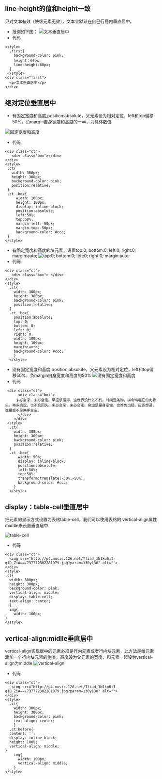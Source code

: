 ## line-height的值和height一致
只对文本有效（块级元素无效），文本会默认在自己行高内垂直居中。
- 范例如下图：
![文本垂直居中](http://r.photo.store.qq.com/psb?/V10XVXwu3e9w9Z/Lp41sm1*Z8GB6jcZ1PLYuWWqxXt9yn1DzebTXcCxLhw!/r/dGoBAAAAAAAA)
- 代码

```
<style>
  .first{
    background-color: pink;
    height：60px;
    line-height:60px;
  }
 </style>
<div class="first">
  <p>文本垂直居中</p>
</div>
```
## 绝对定位垂直居中
- 有固定宽度和高度,position:absolute，父元素设为相对定位，left和top偏移50%，负margin自身宽度和高度的一半，为具体数值

![固定宽度和高度](http://r.photo.store.qq.com/psb?/V10XVXwu3e9w9Z/g7vNnlkDNhpL7uGCC7Olb3dHrDP3OwAn8z8lpKsaTwY!/r/dGoBAAAAAAAA)
- 代码

```
<div class="ct">
   <div class="box"></div>
</div>
<style>
 .ct{
   width: 300px;
   height: 300px;
   background-color: pink;
   position:relative;
 }
 .ct .box{
     width: 100px;
     height: 100px;
     display: inline-block;
     position:absolute;
     left:50%;
     top:50%;
     margin-left:-50px;
     margin-top:-50px;
     background-color: #ccc;
 }
</style>
```
- 有固定宽度和高度的块元素，设置top:0; bottom:0; left:0; right:0; margin:auto;
![top:0; bottom:0; left:0; right:0; margin:auto;](http://r.photo.store.qq.com/psb?/V10XVXwu3e9w9Z/e94Qlv55dWzXaq3If6c*QLk9vw9lF.9pwib56F8TvXI!/r/dFUBAAAAAAAA)
- 代码

```
<div class="ct">
   <div class="box"> </div>
</div>
<style>
  .ct{
    width: 300px;
    height: 300px;
    background-color: pink;
    position:relative;
  }
  .ct .box{
    position:absolute;
    top: 0;
    bottom: 0;
    left: 0;
    right: 0;
    width: 100px;
    height: 100px;
    margin:auto;
    background-color: #ccc;
    }
  </style>
```
- 没有固定宽度和高度,position:absolute，父元素设为相对定位，left和top偏移50%，负margin自身宽度和高度的50%
![没有固定宽度和高度](http://r.photo.store.qq.com/psb?/V10XVXwu3e9w9Z/VSaFqNNxc8yjfPzlZvko*jm8y9kJZI4h4H*qta11ebI!/r/dGoBAAAAAAAA)
- 代码

```
 <div class="ct">
      <div class="box">
     未必会来，未必会走。早应该懂得，这世界没什么不朽。时间是条狗，拼命啃噬它的肉骨头。再多挑逗，也不会回头。未必会来，未必会走。命运是量身定做，也难免出错。应该想通，谁最后不是两手空空。
      </div>
    </div>
 <style>
  .ct{
    width: 300px;
    height: 300px;
    background-color: pink;
    position:relative;
  }
  .ct .box{
      width: 50%;
      display: inline-block;
      position:absolute;
      left:50%;
      top:50%;
      transform:translate(-50%,-50%);
      background-color: #ccc;
    }
  </style>
```
## display：table-cell垂直居中
把元素的显示方式设置为表格table-cell，我们可以使用表格的 vertical-align属性middle来设置垂直居中

![table-cell](http://r.photo.store.qq.com/psb?/V10XVXwu3e9w9Z/BXm7px7Z*fZ2ncWF5oXqgdLUD4Oi6QmTMB9mIjz4LUU!/r/dGoBAAAAAAAA)
- 代码

```
<div class="ct">
  <img src="http://p4.music.126.net/Tfiad_1N1ko6iI-q1D_ZiA==/737772302281979.jpg?param=130y130" alt="">
</div>
<style>
.ct{
  width: 300px;
  height: 300px;
  background-color: pink;
  vertical-align: middle;
  display: table-cell;
  text-align: center;
  }
  img{
    width: 100px;
}
</style>
```
## vertical-align:midlle垂直居中
vertical-align实现居中的元素必须是行内元素或者行内块元素，此方法是给元素添加一个行内块元素的伪类，高度设为父元素的宽度，和元素一起设为vertical-align为middle
![vertical-align](http://r.photo.store.qq.com/psb?/V10XVXwu3e9w9Z/kDXWAy1RjRDmFJO0.ZecTHi37E3vrad301shZ1x1Qso!/r/dGoBAAAAAAAA)
- 代码

```
<div class="ct">
   <img src="http://p4.music.126.net/Tfiad_1N1ko6iI-q1D_ZiA==/737772302281979.jpg?param=130y130" alt="">
</div>
<style>
  .ct{
    width: 300px;
    height: 300px;
    background-color: pink;
    text-align: center;
    }
  .ct:before{
  content: '';
  display: inline-block;
  height: 100%;
  vertical-align: middle;
}
    img{
      width: 100px;
      vertical-align: middle;
    }
</style>
```
